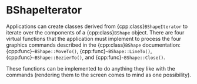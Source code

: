 # BShapeIterator

Applications can create classes derived from {cpp:class}`BShapeIterator`
to iterate over the components of a {cpp:class}`BShape` object. There are
four virtual functions that the application must implement to process the
four graphics commands described in the {cpp:class}`BShape` documentation:
{cpp:func}`~BShape::MoveTo()`, {cpp:func}`~BShape::LineTo()`,
{cpp:func}`~BShape::BezierTo()`, and {cpp:func}`~BShape::Close()`.

These functions can be implemented to do anything they like with the
commands (rendering them to the screen comes to mind as one possibility).
